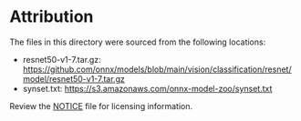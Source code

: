 # Attribution

The files in this directory were sourced from the following locations:

* resnet50-v1-7.tar.gz: https://github.com/onnx/models/blob/main/vision/classification/resnet/model/resnet50-v1-7.tar.gz
* synset.txt: https://s3.amazonaws.com/onnx-model-zoo/synset.txt

Review the [NOTICE](../NOTICE) file for licensing information.
